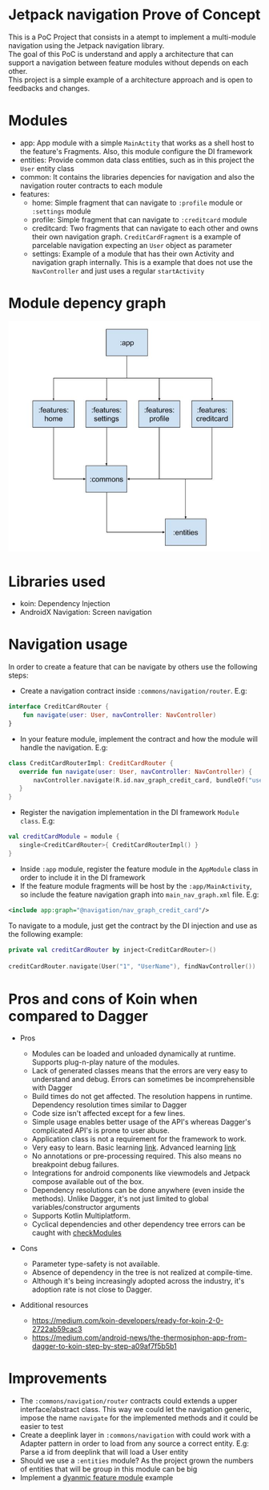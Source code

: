 # Jetpack navigation Prove of Concept
This is a PoC Project that consists in a atempt to implement a multi-module navigation using the Jetpack navigation library.  
The goal of this PoC is understand and apply a architecture that can support a navigation between feature modules without depends on each other.  
This project is a simple example of a architecture approach and is open to feedbacks and changes.

# Modules
 - app: App module with a simple `MainActity` that works as a shell host to the feature's Fragments. Also, this module configure the DI framework 
 - entities: Provide common data class entities, such as in this project the `User` entity class
 - common: It contains the libraries depencies for navigation and also the navigation router contracts to each module
 - features:
    - home: Simple fragment that can navigate to `:profile` module or `:settings` module
    - profile: Simple fragment that can navigate to `:creditcard` module
    - creditcard: Two fragments that can navigate to each other and owns their own navigation graph. `CreditCardFragment` is a example of parcelable navigation expecting an `User` object as parameter
    - settings: Example of a module that has their own Activity and navigation graph internally. This is a example that does not use the `NavController` and just uses a regular `startActivity`

# Module depency graph
![Image starts with a box called app pointing with arrows to 4 other boxes called feature home, feature settings, feature profile and feature credit card. The 4 boxes are pointing with arrows to a box called commons. The boxes called commons, feature profile and feature credit card are also pointing to a box called entities](/images/poc_module_diagram.jpg)
# Libraries used
 - koin: Dependency Injection
 - AndroidX Navigation: Screen navigation
 
 # Navigation usage
 In order to create a feature that can be navigate by others use the following steps:
  - Create a navigation contract inside `:commons/navigation/router`. E.g:
```kotlin
interface CreditCardRouter {
    fun navigate(user: User, navController: NavController)
}
```
 - In your feature module, implement the contract and how the module will handle the navigation. E.g:
 ```kotlin
class CreditCardRouterImpl: CreditCardRouter {
    override fun navigate(user: User, navController: NavController) {
        navController.navigate(R.id.nav_graph_credit_card, bundleOf("user" to user))
    }
}
```
 - Register the navigation implementation in the DI framework `Module class`. E.g:
 ```kotlin
 val creditCardModule = module {
    single<CreditCardRouter>{ CreditCardRouterImpl() }
}
```
 - Inside `:app` module, register the feature module in the `AppModule` class in order to include it in the DI framework
 - If the feature module fragments will be host by the `:app/MainActivity`, so include the feature navigation graph into `main_nav_graph.xml` file. E.g:
 ```xml
 <include app:graph="@navigation/nav_graph_credit_card"/>
 ```
To navigate to a module, just get the contract by the DI injection and use as the following example:
```kotlin
private val creditCardRouter by inject<CreditCardRouter>()

creditCardRouter.navigate(User("1", "UserName"), findNavController())
```

# Pros and cons of Koin when compared to Dagger
 - Pros
    - Modules can be loaded and unloaded dynamically at runtime. Supports plug-n-play nature of the modules.
    - Lack of generated classes means that the errors are very easy to understand and debug. Errors can sometimes be incomprehensible with Dagger
    - Build times do not get affected. The resolution happens in runtime. Dependency resolution times similar to Dagger
    - Code size isn't affected except for a few lines. 
    - Simple usage enables better usage of the API's whereas Dagger's complicated API's is prone to user abuse.
    - Application class is not a requirement for the framework to work.
    - Very easy to learn. Basic learning [link](https://insert-koin.io/). Advanced learning [link](https://insert-koin.io/docs/reference/introduction)
    - No annotations or pre-processing required. This also means no breakpoint debug failures.
    - Integrations for android components like viewmodels and Jetpack compose available out of the box.
    - Dependency resolutions can be done anywhere (even inside the methods). Unlike Dagger, it's not just limited to global variables/constructor arguments
    - Supports Kotlin Multiplatform.
    - Cyclical dependencies and other dependency tree errors can be caught with [checkModules](https://insert-koin.io/docs/reference/koin-test/checkmodules/)
      
 - Cons
    - Parameter type-safety is not available.
    - Absence of dependency in the tree is not realized at compile-time. 
    - Although it's being increasingly adopted across the industry, it's adoption rate is not close to Dagger.

 - Additional resources
    - https://medium.com/koin-developers/ready-for-koin-2-0-2722ab59cac3
    - https://medium.com/android-news/the-thermosiphon-app-from-dagger-to-koin-step-by-step-a09af7f5b5b1

# Improvements
 - The `:commons/navigation/router` contracts could extends a upper interface/abstract class. This way we could let the navigation generic, impose the name `navigate` for the implemented methods and it could be easier to test
 - Create a deeplink layer in `:commons/navigation` with could work with a Adapter pattern in order to load from any source a correct entity. E.g: Parse a id from deeplink that will load a User entity
 - Should we use a `:entities` module? As the project grown the numbers of entities that will be group in this module can be big
 - Implement a [dyanmic feature module](https://developer.android.com/guide/playcore/feature-delivery) example
